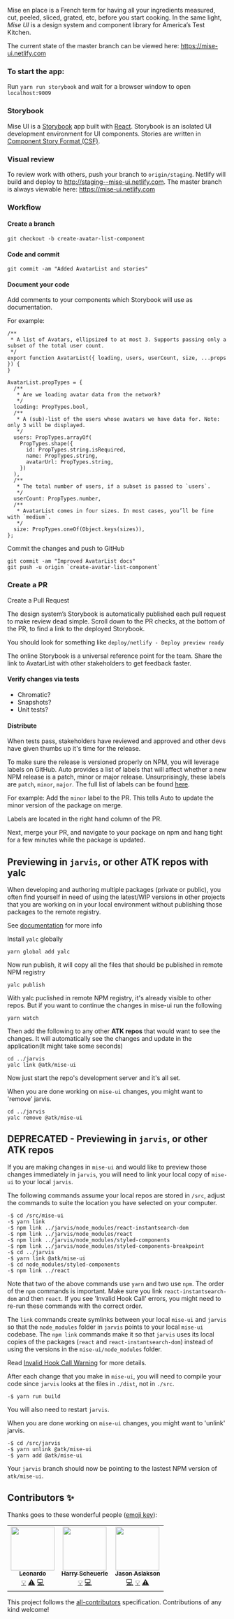 Mise en place is a French term for having all your ingredients measured, cut, peeled, sliced, grated, etc, before you start cooking. In the same light, *Mise UI* is a design system and component library for America’s Test Kitchen.

The current state of the master branch can be viewed here: https://mise-ui.netlify.com

### To start the app:
Run `yarn run storybook` and wait for a browser window to open `localhost:9009`

### Storybook
Mise UI is a [Storybook](https://storybook.js.org) app built with [React](https://reactjs.org). Storybook is an isolated UI development environment for UI components. Stories are written in [Component Story Format (CSF)](https://storybook.js.org/docs/formats/component-story-format).

### Visual review
To review work with others, push your branch to `origin/staging`. Netlify will build and deploy to http://staging--mise-ui.netlify.com. The master branch is always viewable here: https://mise-ui.netlify.com

### Workflow

#### Create a branch
```git checkout -b create-avatar-list-component```

#### Code and commit
```git commit -am "Added AvatarList and stories"```

#### Document your code

Add comments to your components which Storybook will use as documentation.

For example:

```
/**
 * A list of Avatars, ellipsized to at most 3. Supports passing only a subset of the total user count.
 */
export function AvatarList({ loading, users, userCount, size, ...props }) {
}

AvatarList.propTypes = {
  /**
   * Are we loading avatar data from the network?
   */
  loading: PropTypes.bool,
  /**
   * A (sub)-list of the users whose avatars we have data for. Note: only 3 will be displayed.
   */
  users: PropTypes.arrayOf(
    PropTypes.shape({
      id: PropTypes.string.isRequired,
      name: PropTypes.string,
      avatarUrl: PropTypes.string,
    })
  ),
  /**
   * The total number of users, if a subset is passed to `users`.
   */
  userCount: PropTypes.number,
  /**
   * AvatarList comes in four sizes. In most cases, you’ll be fine with `medium`.
   */
  size: PropTypes.oneOf(Object.keys(sizes)),
};
```

Commit the changes and push to GitHub
```
git commit -am "Improved AvatarList docs"
git push -u origin `create-avatar-list-component`
```

### Create a PR

Create a Pull Request

The design system’s Storybook is automatically published each pull request to make review dead simple.
Scroll down to the PR checks, at the bottom of the PR, to find a link to the deployed Storybook.

You should look for something like `deploy/netlify - Deploy preview ready`

The online Storybook is a universal reference point for the team. Share the link to AvatarList with other stakeholders to get feedback faster.

#### Verify changes via tests

* Chromatic?
* Snapshots?
* Unit tests?

#### Distribute

When tests pass, stakeholders have reviewed and approved and other devs have given thumbs up it's time for the release.

To make sure the release is versioned properly on NPM, you will leverage labels on GitHub. Auto provides a list of labels that will affect
whether a new NPM release is a patch, minor or major release. Unsurprisingly, these labels are `patch`, `minor`, `major`. The full list of
labels can be found [here](https://github.com/Americastestkitchen/mise-ui/labels).

For example:
Add the `minor` label to the PR. This tells Auto to update the minor version of the package on merge.

Labels are located in the right hand column of the PR.

Next, merge your PR, and navigate to your package on npm and hang tight for a few minutes while the package is updated.

## Previewing in `jarvis`, or other ATK repos with yalc

When developing and authoring multiple packages (private or public), you often find yourself in need of using the latest/WIP versions in other projects that you are working on in your local environment without publishing those packages to the remote registry.

See [documentation](https://github.com/wclr/yalc) for more info

Install `yalc` globally

```
yarn global add yalc
```
Now run publish, it will copy all the files that should be published in remote NPM registry
```
yalc publish
```
With yalc puclished in remote NPM registry, it's already visible to other repos. But if you want to continue the changes in mise-ui run the following
```
yarn watch
```

Then add the following to any other **ATK repos** that would want to see the changes. It will automatically see the changes and update in the application(It might take some seconds)
```
cd ../jarvis
yalc link @atk/mise-ui
```

Now just start the repo's development server and it's all set.

When you are done working on `mise-ui` changes, you might want to 'remove' jarvis.
```
cd ../jarvis
yalc remove @atk/mise-ui
```

## DEPRECATED - Previewing in `jarvis`, or other ATK repos

If you are making changes in `mise-ui` and would like to preview those changes immediately in `jarvis`, you will need to link your local copy of `mise-ui` to your local `jarvis`.

The following commands assume your local repos are stored in `/src`, adjust the commands to suite the location you have selected on your computer.

```
-$ cd /src/mise-ui
-$ yarn link
-$ npm link ../jarvis/node_modules/react-instantsearch-dom
-$ npm link ../jarvis/node_modules/react
-$ npm link ../jarvis/node_modules/styled-components
-$ npm link ../jarvis/node_modules/styled-components-breakpoint
-$ cd ../jarvis
-$ yarn link @atk/mise-ui
-$ cd node_modules/styled-components
-$ npm link ../react
```

Note that two of the above commands use `yarn` and two use `npm`. The order of the `npm` commands is important. Make sure you link `react-instantsearch-dom` and then `react`. If you see 'Invalid Hook Call' errors, you might need to re-run these commands with the correct order.

The `link` commands create symlinks between your local `mise-ui` and `jarvis` so that the `node_modules` folder in `jarvis` points to your local `mise-ui` codebase. The `npm link` commands make it so that `jarvis` uses its local copies of the packages (`react` and `react-instantsearch-dom`) instead of using the versions in the `mise-ui/node_modules` folder.

Read [Invalid Hook Call Warning](https://reactjs.org/warnings/invalid-hook-call-warning.html) for more details.

After each change that you make in `mise-ui`, you will need to compile your code since `jarvis` looks at the files in `./dist`, not in `./src`.
```
-$ yarn run build
```

You will also need to restart `jarvis`.

When you are done working on `mise-ui` changes, you might want to 'unlink' jarvis.
```
-$ cd /src/jarvis
-$ yarn unlink @atk/mise-ui
-$ yarn add @atk/mise-ui
```
Your `jarvis` branch should now be pointing to the lastest NPM version of `atk/mise-ui`.

## Contributors ✨

Thanks goes to these wonderful people ([emoji key](https://allcontributors.org/docs/en/emoji-key)):

<!-- ALL-CONTRIBUTORS-LIST:START - Do not remove or modify this section -->
<!-- prettier-ignore-start -->
<!-- markdownlint-disable -->
<table>
  <tr>
    <td align="center"><a href="https://github.com/leo-fsl"><img src="https://avatars.githubusercontent.com/u/94620909?v=4?s=100" width="100px;" alt=""/><br /><sub><b>Leonardo</b></sub></a><br /><a href="#example-leo-fsl" title="Examples">💡</a> <a href="https://github.com/americastestkitchen/americastestkitchen/mise-ui/commits?author=leo-fsl" title="Tests">⚠️</a> <a href="https://github.com/americastestkitchen/americastestkitchen/mise-ui/commits?author=leo-fsl" title="Code">💻</a></td>
    <td align="center"><a href="https://github.com/harry-atk"><img src="https://avatars.githubusercontent.com/u/88331810?v=4?s=100" width="100px;" alt=""/><br /><sub><b>Harry Scheuerle</b></sub></a><br /><a href="#example-harry-atk" title="Examples">💡</a> <a href="https://github.com/americastestkitchen/americastestkitchen/mise-ui/commits?author=harry-atk" title="Code">💻</a></td>
    <td align="center"><a href="https://github.com/jaslakson"><img src="https://avatars.githubusercontent.com/u/17276211?v=4?s=100" width="100px;" alt=""/><br /><sub><b>Jason Aslakson</b></sub></a><br /><a href="https://github.com/americastestkitchen/americastestkitchen/mise-ui/commits?author=jaslakson" title="Code">💻</a> <a href="#example-jaslakson" title="Examples">💡</a> <a href="https://github.com/americastestkitchen/americastestkitchen/mise-ui/commits?author=jaslakson" title="Tests">⚠️</a></td>
  </tr>
</table>

<!-- markdownlint-restore -->
<!-- prettier-ignore-end -->

<!-- ALL-CONTRIBUTORS-LIST:END -->

This project follows the [all-contributors](https://github.com/all-contributors/all-contributors) specification. Contributions of any kind welcome!
